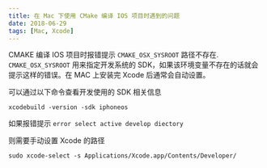 ```yaml
---
title: 在 Mac 下使用 CMake 编译 IOS 项目时遇到的问题
date: 2018-06-29
tags: [Mac, Xcode]
---
```


CMAKE 编译 IOS 项目时报错提示 `CMAKE_OSX_SYSROOT` 路径不存在.
`CMAKE_OSX_SYSROOT` 用来指定开发系统的 SDK，如果该环境变量不存在的话就会提示这样的错误。在 MAC 上安装完 Xcode 后通常会自动设置。

可以通过以下命令查看开发使用的 SDK 相关信息

```shell
xcodebuild -version -sdk iphoneos
```

如果报错提示 `error select active develop diectory`

则需要手动设置 Xcode 的路径

```shell
sudo xcode-select -s Applications/Xcode.app/Contents/Developer/
```